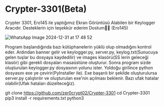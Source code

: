 # Crypter-3301(Beta)
Crypter 3301, Ero145 ile yaptığımız Ekran Görüntüsü Alabilen bir Keylogger Aracıdır.
Desteklerin için teşekkür ederim Dostum🙏🏻 (Ero145)

![WhatsApp Image 2024-12-31 at 17 48 52](https://github.com/user-attachments/assets/e041e137-7495-4b10-907d-84108bc64f53)

Program başlandığında bazı kütüphanelerin yüklü olup olmadığını kontrol eder. Ardından banner gelir ve keylogger.py, server.py, 
keylog.txt(Sunucuya gelen tuşlar bu dosyaya kaydedilir) ve images klasörü(SS lerin geleceği klasör) gibi gerekli dosyaları masaüstüne oluşturur.
Sonra program sizde oluşturulan keylogger.py dosyasının yolunu ister. Yoldoğu girilince python dosyasını exe ye çevirir(PyInstaller ile).
Exe başarılı bir şekilde oluşturulursa server.py çalıştırılır ve oluşturulan exe'nin açılması beklenir. Bazı ufak hatalar olabilir(Ufak hataları düzelteceğiz).

git clone https://github.com/zer0crypt02/Crypter-3301
cd Crypter-3301
pip3 install -r requirements.txt
python3
